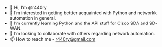 - 👋 Hi, I’m @r440ry
- 👀 I’m interested in getting bettter acquainted with Python and networkk automation in general. 
- 🌱 I’m currently learning Python and the API stuff for Cisco SDA and SD-WAN.
- 💞️ I’m looking to collaborate with others regarding network automation.
- 📫 How to reach me - r440ry@gmail.com

<!---
r440ry/r440ry is a ✨ special ✨ repository because its `README.md` (this file) appears on your GitHub profile.
You can click the Preview link to take a look at your changes.
--->
